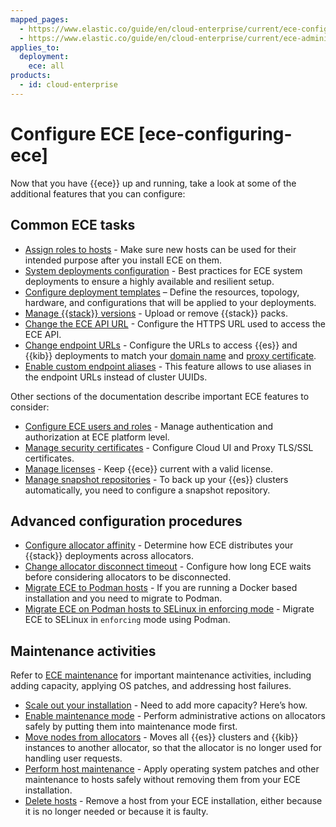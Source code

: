 ```yaml
---
mapped_pages:
  - https://www.elastic.co/guide/en/cloud-enterprise/current/ece-configuring-ece.html
  - https://www.elastic.co/guide/en/cloud-enterprise/current/ece-administering-ece.html
applies_to:
  deployment:
    ece: all
products:
  - id: cloud-enterprise
---
```


# Configure ECE [ece-configuring-ece]

Now that you have {{ece}} up and running, take a look at some of the additional features that you can configure:

## Common ECE tasks

* [Assign roles to hosts](../../../deploy-manage/deploy/cloud-enterprise/assign-roles-to-hosts.md) - Make sure new hosts can be used for their intended purpose after you install ECE on them.
* [System deployments configuration](system-deployments-configuration.md) - Best practices for ECE system deployments to ensure a highly available and resilient setup.
* [Configure deployment templates](configure-deployment-templates.md) – Define the resources, topology, hardware, and configurations that will be applied to your deployments.
* [Manage {{stack}} versions](./manage-elastic-stack-versions.md) - Upload or remove {{stack}} packs.
* [Change the ECE API URL](./change-ece-api-url.md) - Configure the HTTPS URL used to access the ECE API.
* [Change endpoint URLs](change-endpoint-urls.md) - Configure the URLs to access {{es}} and {{kib}} deployments to match your [domain name](./ece-wildcard-dns.md) and [proxy certificate](../../security/secure-your-elastic-cloud-enterprise-installation/manage-security-certificates.md).
* [Enable custom endpoint aliases](./enable-custom-endpoint-aliases.md) - This feature allows to use aliases in the endpoint URLs instead of cluster UUIDs.

Other sections of the documentation describe important ECE features to consider:

* [Configure ECE users and roles](../../users-roles/cloud-enterprise-orchestrator.md) - Manage authentication and authorization at ECE platform level.
* [Manage security certificates](../../security/secure-your-elastic-cloud-enterprise-installation/manage-security-certificates.md) - Configure Cloud UI and Proxy TLS/SSL certificates.
* [Manage licenses](../../license/manage-your-license-in-ece.md) - Keep {{ece}} current with a valid license.
* [Manage snapshot repositories](../../tools/snapshot-and-restore/cloud-enterprise.md) - To back up your {{es}} clusters automatically, you need to configure a snapshot repository.

## Advanced configuration procedures

* [Configure allocator affinity](configure-allocator-affinity.md) - Determine how ECE distributes your {{stack}} deployments across allocators.
* [Change allocator disconnect timeout](change-allocator-disconnect-timeout.md) - Configure how long ECE waits before considering allocators to be disconnected.
* [Migrate ECE to Podman hosts](./migrate-ece-to-podman-hosts.md) - If you are running a Docker based installation and you need to migrate to Podman.
* [Migrate ECE on Podman hosts to SELinux in enforcing mode](../../security/secure-your-elastic-cloud-enterprise-installation/migrate-ece-on-podman-hosts-to-selinux-enforce.md) - Migrate ECE to SELinux in `enforcing` mode using Podman.

## Maintenance activities

Refer to [ECE maintenance](../../maintenance/ece.md) for important maintenance activities, including adding capacity, applying OS patches, and addressing host failures.

* [Scale out your installation](../../../deploy-manage/maintenance/ece/scale-out-installation.md) - Need to add more capacity? Here’s how.
* [Enable maintenance mode](../../../deploy-manage/maintenance/ece/enable-maintenance-mode.md) - Perform administrative actions on allocators safely by putting them into maintenance mode first.
* [Move nodes from allocators](../../../deploy-manage/maintenance/ece/move-nodes-instances-from-allocators.md) - Moves all {{es}} clusters and {{kib}} instances to another allocator, so that the allocator is no longer used for handling user requests.
* [Perform host maintenance](../../../deploy-manage/maintenance/ece/perform-ece-hosts-maintenance.md) - Apply operating system patches and other maintenance to hosts safely without removing them from your ECE installation.
* [Delete hosts](../../../deploy-manage/maintenance/ece/delete-ece-hosts.md) - Remove a host from your ECE installation, either because it is no longer needed or because it is faulty.
